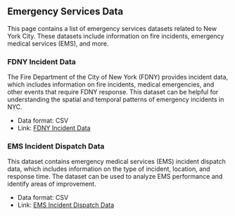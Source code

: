 ## Emergency Services Data

This page contains a list of emergency services datasets related to New York City. These datasets include information on fire incidents, emergency medical services (EMS), and more.

### FDNY Incident Data

The Fire Department of the City of New York (FDNY) provides incident data, which includes information on fire incidents, medical emergencies, and other events that require FDNY response. This dataset can be helpful for understanding the spatial and temporal patterns of emergency incidents in NYC.

- Data format: CSV
- Link: [FDNY Incident Data](https://data.cityofnewyork.us/Public-Safety/FDNY-Incident-Data/jxhc-javs)

### EMS Incident Dispatch Data

This dataset contains emergency medical services (EMS) incident dispatch data, which includes information on the type of incident, location, and response time. The dataset can be used to analyze EMS performance and identify areas of improvement.

- Data format: CSV
- Link: [EMS Incident Dispatch Data](https://data.cityofnewyork.us/Public-Safety/EMS-Incident-Dispatch-Data/76xm-jjuj)
